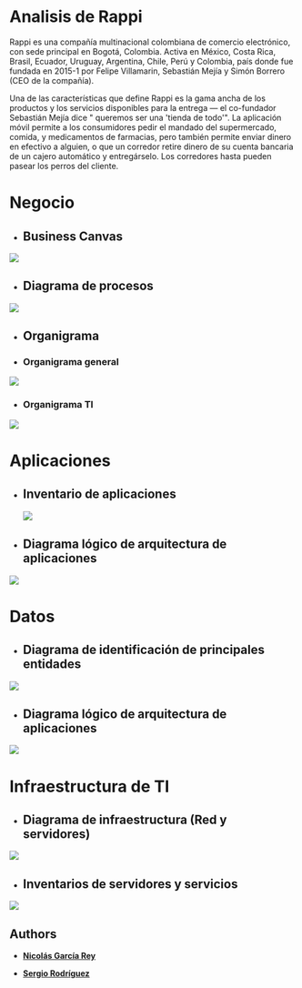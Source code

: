 
# Analisis de Rappi

Rappi es una compañía multinacional colombiana de comercio electrónico, con sede principal en Bogotá, Colombia. Activa en México, Costa Rica, Brasil, Ecuador, Uruguay, Argentina, Chile, Perú y Colombia, país donde fue fundada en 2015-1​ por Felipe Villamarin, Sebastián Mejía y Simón Borrero (CEO de la compañía).

Una de las características que define Rappi es la gama ancha de los productos y los servicios disponibles para la entrega — el co-fundador Sebastián Mejía dice " queremos ser una 'tienda de todo'". La aplicación móvil permite a los consumidores pedir el mandado del supermercado, comida, y medicamentos de farmacias, pero también permite enviar dinero en efectivo a alguien, o que un corredor retire dinero de su cuenta bancaria de un cajero automático y entregárselo. Los corredores hasta pueden pasear los perros del cliente.


# Negocio


 - ## Business Canvas
 
 ![](canvas-rappi.png)
 - ## Diagrama de procesos
 ![](rappi.png)
 - ## Organigrama
 - ### Organigrama general
  ![](organigrama.png)
  - ### Organigrama TI
   ![](OrganigramaTi.PNG)

# Aplicaciones
- ## Inventario de aplicaciones
  ![](InventarioAplicaciones.PNG)
 - ## Diagrama lógico de arquitectura de aplicaciones
![](DiagramaUnicoLogico.png)

# Datos
- ## Diagrama de identificación de principales entidades
![](DiagramaPrincipalesEntidades.png)
 - ## Diagrama lógico de arquitectura de aplicaciones
 ![](DiagramaLogicoEspecifico.png)

# Infraestructura de TI
- ## Diagrama de infraestructura (Red y servidores)
![](DiagramaInfraestructura.png)
 - ## Inventarios de servidores y servicios
 ![](Servicios.PNG)

## Authors
* **[Nicolás García Rey](https://github.com/nicoga97)**

 * **[Sergio Rodríguez](https://github.com/SergioRt1)**
